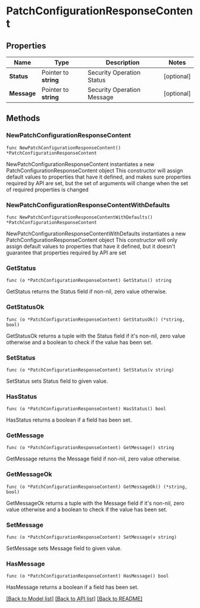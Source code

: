 # PatchConfigurationResponseContent

## Properties

Name | Type | Description | Notes
------------ | ------------- | ------------- | -------------
**Status** | Pointer to **string** | Security Operation Status | [optional] 
**Message** | Pointer to **string** | Security Operation Message | [optional] 

## Methods

### NewPatchConfigurationResponseContent

`func NewPatchConfigurationResponseContent() *PatchConfigurationResponseContent`

NewPatchConfigurationResponseContent instantiates a new PatchConfigurationResponseContent object
This constructor will assign default values to properties that have it defined,
and makes sure properties required by API are set, but the set of arguments
will change when the set of required properties is changed

### NewPatchConfigurationResponseContentWithDefaults

`func NewPatchConfigurationResponseContentWithDefaults() *PatchConfigurationResponseContent`

NewPatchConfigurationResponseContentWithDefaults instantiates a new PatchConfigurationResponseContent object
This constructor will only assign default values to properties that have it defined,
but it doesn't guarantee that properties required by API are set

### GetStatus

`func (o *PatchConfigurationResponseContent) GetStatus() string`

GetStatus returns the Status field if non-nil, zero value otherwise.

### GetStatusOk

`func (o *PatchConfigurationResponseContent) GetStatusOk() (*string, bool)`

GetStatusOk returns a tuple with the Status field if it's non-nil, zero value otherwise
and a boolean to check if the value has been set.

### SetStatus

`func (o *PatchConfigurationResponseContent) SetStatus(v string)`

SetStatus sets Status field to given value.

### HasStatus

`func (o *PatchConfigurationResponseContent) HasStatus() bool`

HasStatus returns a boolean if a field has been set.

### GetMessage

`func (o *PatchConfigurationResponseContent) GetMessage() string`

GetMessage returns the Message field if non-nil, zero value otherwise.

### GetMessageOk

`func (o *PatchConfigurationResponseContent) GetMessageOk() (*string, bool)`

GetMessageOk returns a tuple with the Message field if it's non-nil, zero value otherwise
and a boolean to check if the value has been set.

### SetMessage

`func (o *PatchConfigurationResponseContent) SetMessage(v string)`

SetMessage sets Message field to given value.

### HasMessage

`func (o *PatchConfigurationResponseContent) HasMessage() bool`

HasMessage returns a boolean if a field has been set.


[[Back to Model list]](../README.md#documentation-for-models) [[Back to API list]](../README.md#documentation-for-api-endpoints) [[Back to README]](../README.md)


